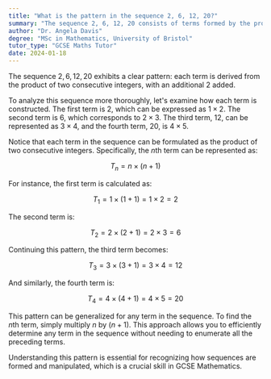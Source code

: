 ```yaml
---
title: "What is the pattern in the sequence 2, 6, 12, 20?"
summary: "The sequence 2, 6, 12, 20 consists of terms formed by the product of consecutive integers plus 2."
author: "Dr. Angela Davis"
degree: "MSc in Mathematics, University of Bristol"
tutor_type: "GCSE Maths Tutor"
date: 2024-01-18
---
```


The sequence $2, 6, 12, 20$ exhibits a clear pattern: each term is derived from the product of two consecutive integers, with an additional $2$ added.

To analyze this sequence more thoroughly, let's examine how each term is constructed. The first term is $2$, which can be expressed as $1 \times 2$. The second term is $6$, which corresponds to $2 \times 3$. The third term, $12$, can be represented as $3 \times 4$, and the fourth term, $20$, is $4 \times 5$.

Notice that each term in the sequence can be formulated as the product of two consecutive integers. Specifically, the $n$th term can be represented as:

$$
T_n = n \times (n + 1)
$$

For instance, the first term is calculated as:

$$
T_1 = 1 \times (1 + 1) = 1 \times 2 = 2
$$

The second term is:

$$
T_2 = 2 \times (2 + 1) = 2 \times 3 = 6
$$

Continuing this pattern, the third term becomes:

$$
T_3 = 3 \times (3 + 1) = 3 \times 4 = 12
$$

And similarly, the fourth term is:

$$
T_4 = 4 \times (4 + 1) = 4 \times 5 = 20
$$

This pattern can be generalized for any term in the sequence. To find the $n$th term, simply multiply $n$ by $(n + 1)$. This approach allows you to efficiently determine any term in the sequence without needing to enumerate all the preceding terms. 

Understanding this pattern is essential for recognizing how sequences are formed and manipulated, which is a crucial skill in GCSE Mathematics.
    